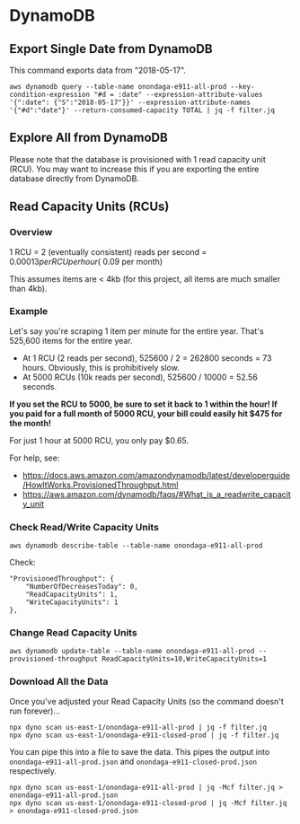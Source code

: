 # DynamoDB

## Export Single Date from DynamoDB

This command exports data from "2018-05-17".

```
aws dynamodb query --table-name onondaga-e911-all-prod --key-condition-expression "#d = :date" --expression-attribute-values '{":date": {"S":"2018-05-17"}}' --expression-attribute-names '{"#d":"date"}' --return-consumed-capacity TOTAL | jq -f filter.jq
```

## Explore All from DynamoDB

Please note that the database is provisioned with 1 read capacity unit (RCU). You may want to increase this if you are exporting the entire database directly from DynamoDB.

## Read Capacity Units (RCUs)

### Overview

1 RCU = 2 (eventually consistent) reads per second = $0.00013 per RCU per hour (~$0.09 per month)

This assumes items are < 4kb (for this project, all items are much smaller than 4kb).

### Example

Let's say you're scraping 1 item per minute for the entire year. That's 525,600 items for the entire year.

- At 1 RCU (2 reads per second), 525600 / 2 = 262800 seconds = 73 hours. Obviously, this is prohibitively slow.
- At 5000 RCUs (10k reads per second), 525600 / 10000 = 52.56 seconds.

**If you set the RCU to 5000, be sure to set it back to 1 within the hour! If you paid for a full month of 5000 RCU, your bill could easily hit $475 for the month!**

For just 1 hour at 5000 RCU, you only pay $0.65.

For help, see:
- https://docs.aws.amazon.com/amazondynamodb/latest/developerguide/HowItWorks.ProvisionedThroughput.html
- https://aws.amazon.com/dynamodb/faqs/#What_is_a_readwrite_capacity_unit

### Check Read/Write Capacity Units

```
aws dynamodb describe-table --table-name onondaga-e911-all-prod
```

Check:

```
"ProvisionedThroughput": {
    "NumberOfDecreasesToday": 0,
    "ReadCapacityUnits": 1,
    "WriteCapacityUnits": 1
},
```

### Change Read Capacity Units

```
aws dynamodb update-table --table-name onondaga-e911-all-prod --provisioned-throughput ReadCapacityUnits=10,WriteCapacityUnits=1
```

### Download All the Data

Once you've adjusted your Read Capacity Units (so the command doesn't run forever)...

```
npx dyno scan us-east-1/onondaga-e911-all-prod | jq -f filter.jq
npx dyno scan us-east-1/onondaga-e911-closed-prod | jq -f filter.jq
```

You can pipe this into a file to save the data. This pipes the output into `onondaga-e911-all-prod.json` and `onondaga-e911-closed-prod.json` respectively.

```
npx dyno scan us-east-1/onondaga-e911-all-prod | jq -Mcf filter.jq > onondaga-e911-all-prod.json
npx dyno scan us-east-1/onondaga-e911-closed-prod | jq -Mcf filter.jq > onondaga-e911-closed-prod.json
```

